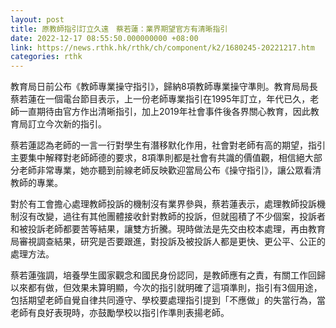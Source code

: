 ```yaml
---
layout: post
title: 原教師指引訂立久遠　蔡若蓮：業界期望官方有清晰指引
date: 2022-12-17 08:55:50.000000000 +08:00
link: https://news.rthk.hk/rthk/ch/component/k2/1680245-20221217.htm
categories: rthk
---
```


教育局日前公布《教師專業操守指引》，歸納8項教師專業操守準則。教育局局長蔡若蓮在一個電台節目表示，上一份老師專業指引在1995年訂立，年代已久，老師一直期待由官方作出清晰指引，加上2019年社會事件後各界關心教育，因此教育局訂立今次新的指引。

蔡若蓮認為老師的一言一行對學生有潛移默化作用，社會對老師有高的期望，指引主要集中解釋對老師師德的要求，8項準則都是社會有共識的價值觀，相信絕大部分老師非常專業，她亦聽到前線老師反映歡迎當局公布《操守指引》，讓公眾看清教師的專業。

對於有工會擔心處理教師投訴的機制沒有業界參與，蔡若蓮表示，處理教師投訴機制沒有改變，過往有其他團體接收針對教師的投訴，但就囤積了不少個案，投訴者和被投訴老師都要苦等結果，讓雙方折騰。現時做法是先交由校本處理，再由教育局審視調查結果，研究是否要跟進，對投訴及被投訴人都是更快、更公平、公正的處理方法。

蔡若蓮強調，培養學生國家觀念和國民身份認同，是教師應有之責，有關工作回歸以來都有做，但效果未算明顯，今次的指引就明確了這項準則，指引有3個用途，包括期望老師自覺自律共同遵守、學校要處理指引提到「不應做」的失當行為，當老師有良好表現時，亦鼓勵學校以指引作準則表揚老師。
